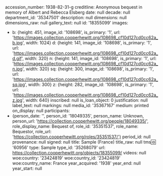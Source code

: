 accession_number: 1938-82-31-g
creditline: Anonymous bequest in memory of Albert and Rebecca Elsberg
date: null
decade: null
department_id: '35347501'
description: null
dimensions: null
dimensions_raw: null
gallery_text: null
id: '18355099'
images:
- b: {height: 451, image_id: '108698', is_primary: '1', url: 'https://images.collection.cooperhewitt.org/108698_cf10d127cd0cc62a_b.jpg',
    width: 1024}
  d: {height: 141, image_id: '108698', is_primary: '1', url: 'https://images.collection.cooperhewitt.org/108698_cf10d127cd0cc62a_d.gif',
    width: 320}
  n: {height: 141, image_id: '108698', is_primary: '1', url: 'https://images.collection.cooperhewitt.org/108698_cf10d127cd0cc62a_n.jpg',
    width: 320}
  sq: {height: 300, image_id: '108698', is_primary: '1', url: 'https://images.collection.cooperhewitt.org/108698_cf10d127cd0cc62a_sq.jpg',
    width: 300}
  z: {height: 282, image_id: '108698', is_primary: '1', url: 'https://images.collection.cooperhewitt.org/108698_cf10d127cd0cc62a_z.jpg',
    width: 640}
inscribed: null
is_loan_object: 0
justification: null
label_text: null
markings: null
media_id: '35367167'
medium: printed
on_display: null
participants:
- {person_date: '', person_id: '18049335', person_name: Unknown, person_url: 'https://collection.cooperhewitt.org/people/18049335/',
  role_display_name: Bequest of, role_id: '35351537', role_name: Bequestor, role_url: 'https://collection.cooperhewitt.org/roles/35351537/'}
period_id: null
provenance: null
signed: null
title: Sample (France)
title_raw: null
tms:id: '60956'
type: Sample
type_id: '35268079'
url: https://collection.cooperhewitt.org/objects/18355099/
videos: null
woe:country: '23424819'
woe:country_id: '23424819'
woe:country_name: France
year_acquired: '1938'
year_end: null
year_start: null
